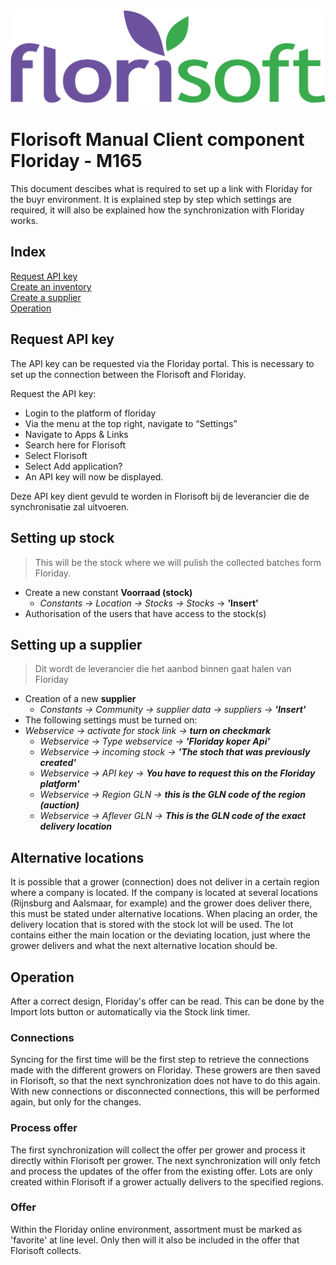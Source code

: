 <img src="../../fslogo.png"/>

# Florisoft Manual Client component Floriday - M165

This document descibes what is required to set up a link with Floriday for the buyr environment. It is explained step by step which settings are required, it will also be explained how the synchronization with Floriday works.

## Index

[Request API key](#request-api-key)  
[Create an inventory](#setting-up-stock)  
[Create a supplier](#setting-up-a-supplier)  
[Operation](#operation) 

## Request API key

The API key can be requested via the Floriday portal.
This is necessary to set up the connection between the Florisoft and Floriday.

Request the API key:
- Login to the platform of floriday
- Via the menu at the top right, navigate to “Settings”
- Navigate to Apps & Links
- Search here for Florisoft
- Select Florisoft
- Select Add application?
- An API key will now be displayed.

Deze API key dient gevuld te worden in Florisoft bij de leverancier die de synchronisatie zal uitvoeren.

<a name="stock"/>

## Setting up stock

>This will be the stock where we will pulish the collected batches form Floriday.
- Create a new constant **Voorraad (stock)**
    - *Constants -> Location -> Stocks -> Stocks*
    -> **'Insert'**
-   Authorisation of the users that have access to the stock(s)

<a name="supplier"/>

## Setting up a supplier

> Dit wordt de leverancier die het aanbod binnen gaat halen van Floriday

- Creation of a new **supplier**
    - *Constants -> Community -> supplier data -> suppliers -> ***'Insert'****
- The following settings must be turned on:
-	*Webservice -> activate for stock link ->* ***turn on checkmark***
	-	*Webservice -> Type webservice ->* ***'Floriday koper Api'***
	-	*Webservice -> incoming stock ->* ***'The stoch that was previously created'***
	-	*Webservice -> API key ->* ***You have to request this on the Floriday platform'***
	-	*Webservice -> Region GLN ->* ***this is the GLN code of the region (auction)***
	-	*Webservice -> Aflever GLN ->* ***This is the GLN code of the exact delivery location***  

## Alternative locations

It is possible that a grower (connection) does not deliver in a certain region where a company is located. If the company is located at several locations (Rijnsburg and Aalsmaar, for example) and the grower does deliver there, this must be stated under alternative locations. When placing an order, the delivery location that is stored with the stock lot will be used. The lot contains either the main location or the deviating location, just where the grower delivers and what the next alternative location should be.

<a name="operation"/>

## Operation

After a correct design, Floriday's offer can be read. This can be done by the Import lots button or automatically via the Stock link timer.

### Connections

Syncing for the first time will be the first step to retrieve the connections made with the different growers on Floriday.
These growers are then saved in Florisoft, so that the next synchronization does not have to do this again.
With new connections or disconnected connections, this will be performed again, but only for the changes.

### Process offer

The first synchronization will collect the offer per grower and process it directly within Florisoft per grower. The next synchronization will only fetch and process the updates of the offer from the existing offer.
Lots are only created within Florisoft if a grower actually delivers to the specified regions.

### Offer

Within the Floriday online environment, assortment must be marked as 'favorite' at line level.
Only then will it also be included in the offer that Florisoft collects.